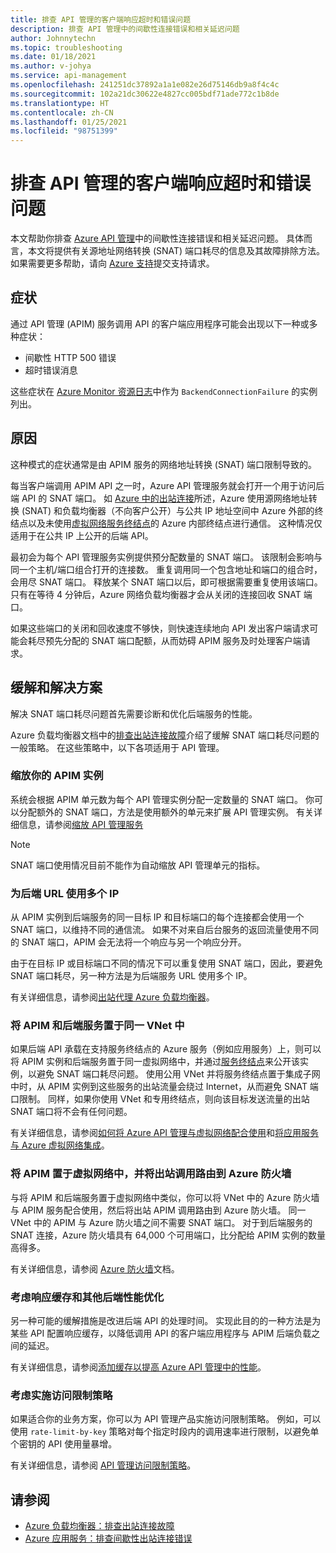 ```yaml
---
title: 排查 API 管理的客户端响应超时和错误问题
description: 排查 API 管理中的间歇性连接错误和相关延迟问题
author: Johnnytechn
ms.topic: troubleshooting
ms.date: 01/18/2021
ms.author: v-johya
ms.service: api-management
ms.openlocfilehash: 241251dc37892a1a1e082e26d75146db9a8f4c4c
ms.sourcegitcommit: 102a21dc30622e4827cc005bdf71ade772c1b8de
ms.translationtype: HT
ms.contentlocale: zh-CN
ms.lasthandoff: 01/25/2021
ms.locfileid: "98751399"
---
```

# <a name="troubleshooting-client-response-timeouts-and-errors-with-api-management"></a>排查 API 管理的客户端响应超时和错误问题

本文帮助你排查 [Azure API 管理](./api-management-key-concepts.md)中的间歇性连接错误和相关延迟问题。 具体而言，本文将提供有关源地址网络转换 (SNAT) 端口耗尽的信息及其故障排除方法。 如果需要更多帮助，请向 [Azure 支持](https://www.azure.cn/support/contact/)提交支持请求。

## <a name="symptoms"></a>症状

通过 API 管理 (APIM) 服务调用 API 的客户端应用程序可能会出现以下一种或多种症状：

* 间歇性 HTTP 500 错误
* 超时错误消息

这些症状在 [Azure Monitor 资源日志](../azure-monitor/platform/resource-logs.md)中作为 `BackendConnectionFailure` 的实例列出。

## <a name="cause"></a>原因

这种模式的症状通常是由 APIM 服务的网络地址转换 (SNAT) 端口限制导致的。

每当客户端调用 APIM API 之一时，Azure API 管理服务就会打开一个用于访问后端 API 的 SNAT 端口。 如 [Azure 中的出站连接](../load-balancer/load-balancer-outbound-connections.md)所述，Azure 使用源网络地址转换 (SNAT) 和负载均衡器（不向客户公开）与公共 IP 地址空间中 Azure 外部的终结点以及未使用[虚拟网络服务终结点](../virtual-network/virtual-network-service-endpoints-overview.md)的 Azure 内部终结点进行通信。 这种情况仅适用于在公共 IP 上公开的后端 API。

最初会为每个 API 管理服务实例提供预分配数量的 SNAT 端口。 该限制会影响与同一个主机/端口组合打开的连接数。 重复调用同一个包含地址和端口的组合时，会用尽 SNAT 端口。 释放某个 SNAT 端口以后，即可根据需要重复使用该端口。 只有在等待 4 分钟后，Azure 网络负载均衡器才会从关闭的连接回收 SNAT 端口。

如果这些端口的关闭和回收速度不够快，则快速连续地向 API 发出客户端请求可能会耗尽预先分配的 SNAT 端口配额，从而妨碍 APIM 服务及时处理客户端请求。

## <a name="mitigations-and-solutions"></a>缓解和解决方案

解决 SNAT 端口耗尽问题首先需要诊断和优化后端服务的性能。

Azure 负载均衡器文档中的[排查出站连接故障](../load-balancer/troubleshoot-outbound-connection.md)介绍了缓解 SNAT 端口耗尽问题的一般策略。 在这些策略中，以下各项适用于 API 管理。

### <a name="scale-your-apim-instance"></a>缩放你的 APIM 实例

系统会根据 APIM 单元数为每个 API 管理实例分配一定数量的 SNAT 端口。 你可以分配额外的 SNAT 端口，方法是使用额外的单元来扩展 API 管理实例。 有关详细信息，请参阅[缩放 API 管理服务](upgrade-and-scale.md#scale-your-api-management-service)

> [!NOTE]
> SNAT 端口使用情况目前不能作为自动缩放 API 管理单元的指标。

### <a name="use-multiple-ips-for-your-backend-urls"></a>为后端 URL 使用多个 IP

从 APIM 实例到后端服务的同一目标 IP 和目标端口的每个连接都会使用一个 SNAT 端口，以维持不同的通信流。 如果不对来自后台服务的返回流量使用不同的 SNAT 端口，APIM 会无法将一个响应与另一个响应分开。

由于在目标 IP 或目标端口不同的情况下可以重复使用 SNAT 端口，因此，要避免 SNAT 端口耗尽，另一种方法是为后端服务 URL 使用多个 IP。

有关详细信息，请参阅[出站代理 Azure 负载均衡器](../load-balancer/load-balancer-outbound-connections.md)。

### <a name="place-your-apim-and-backend-service-in-the-same-vnet"></a>将 APIM 和后端服务置于同一 VNet 中

如果后端 API 承载在支持服务终结点的 Azure 服务（例如应用服务）上，则可以将 APIM 实例和后端服务置于同一虚拟网络中，并通过[服务终结点](../virtual-network/virtual-network-service-endpoints-overview.md)来公开该实例，以避免 SNAT 端口耗尽问题。 使用公用 VNet 并将服务终结点置于集成子网中时，从 APIM 实例到这些服务的出站流量会绕过 Internet，从而避免 SNAT 端口限制。 同样，如果你使用 VNet 和专用终结点，则向该目标发送流量的出站 SNAT 端口将不会有任何问题。

有关详细信息，请参阅[如何将 Azure API 管理与虚拟网络配合使用](api-management-using-with-vnet.md)和[将应用服务与 Azure 虚拟网络集成](../app-service/web-sites-integrate-with-vnet.md)。

### <a name="place-your-apim-in-a-virtual-network-and-route-outbound-calls-to-azure-firewall"></a>将 APIM 置于虚拟网络中，并将出站调用路由到 Azure 防火墙

与将 APIM 和后端服务置于虚拟网络中类似，你可以将 VNet 中的 Azure 防火墙与 APIM 服务配合使用，然后将出站 APIM 调用路由到 Azure 防火墙。 同一 VNet 中的 APIM 与 Azure 防火墙之间不需要 SNAT 端口。 对于到后端服务的 SNAT 连接，Azure 防火墙具有 64,000 个可用端口，比分配给 APIM 实例的数量高得多。

有关详细信息，请参阅 [Azure 防火墙](../firewall/overview.md)文档。

### <a name="consider-response-caching-and-other-backend-performance-tuning"></a>考虑响应缓存和其他后端性能优化

另一种可能的缓解措施是改进后端 API 的处理时间。 实现此目的的一种方法是为某些 API 配置响应缓存，以降低调用 API 的客户端应用程序与 APIM 后端负载之间的延迟。

有关详细信息，请参阅[添加缓存以提高 Azure API 管理中的性能](api-management-howto-cache.md)。

### <a name="consider-implementing-access-restriction-policies"></a>考虑实施访问限制策略

如果适合你的业务方案，你可以为 API 管理产品实施访问限制策略。 例如，可以使用 `rate-limit-by-key` 策略对每个指定时段内的调用速率进行限制，以避免单个密钥的 API 使用量暴增。

有关详细信息，请参阅 [API 管理访问限制策略](api-management-access-restriction-policies.md)。

## <a name="see-also"></a>请参阅

* [Azure 负载均衡器：排查出站连接故障](../load-balancer/troubleshoot-outbound-connection.md)
* [Azure 应用服务：排查间歇性出站连接错误](../app-service/troubleshoot-intermittent-outbound-connection-errors.md)


